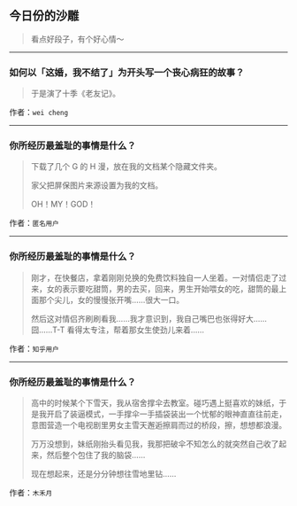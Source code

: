 ## 今日份的沙雕

> 看点好段子，有个好心情～


 
---

### 如何以「这婚，我不结了」为开头写一个丧心病狂的故事？

> 于是演了十季《老友记》。


作者：`wei cheng`

---

### 你所经历最羞耻的事情是什么？

> 下载了几个 G 的 H 漫，放在我的文档某个隐藏文件夹。
> 
> 家父把屏保图片来源设置为我的文档。
> 
> OH！MY！GOD！


作者：`匿名用户`

---

### 你所经历最羞耻的事情是什么？

> 刚才，在快餐店，拿着刚刚兑换的免费饮料独自一人坐着。一对情侣走了过来，女的表示要吃甜筒，男的去买，回来，男生开始喂女的吃，甜筒的最上面那个尖儿，女的慢慢张开嘴……很大一口。
> 
> 然后这对情侣齐刷刷看我……我才意识到，我自己嘴巴也张得好大……囧……T-T 看得太专注，帮着那女生使劲儿来着……


作者：`知乎用户`

---

### 你所经历最羞耻的事情是什么？

> 高中的时候某个下雪天，我从宿舍撑伞去教室。碰巧遇上挺喜欢的妹纸，于是我开启了装逼模式，一手撑伞一手插袋装出一个忧郁的眼神直直往前走，意图营造一个电视剧里男女主雪天邂逅擦肩而过的桥段，擦，想想都浪漫。
> 
> 万万没想到，妹纸刚抬头看见我，我那把破伞不知怎么的就突然自己收了起来，然后整个包住了我的脑袋……
> 
> 现在想起来，还是分分钟想往雪地里钻……


作者：`木禾月`